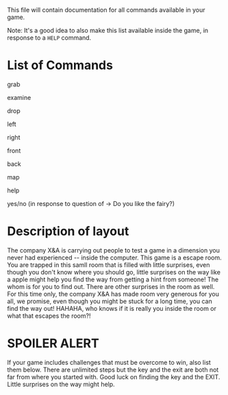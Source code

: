 This file will contain documentation for all commands available in your game.

Note:  It's a good idea to also make this list available inside the game, in response to a `HELP` command.
# List of Commands
grab

examine

drop

left

right

front

back

map

help

yes/no (in response to question of -> Do you like the fairy?)


# Description of layout

The company X&A is carrying out people to test a game in a dimension you never had experienced -- inside the computer. 
This game is a escape room. You are trapped in this samll room that is filled with little surprises, even though you don't know where you should go, little surprises on the way like a apple might help you find the way from getting a hint from someone! The whom is for you to find out. There are other surprises in the room as well. For this time only, the company X&A has made room very generous for you all, we promise, even though you might be stuck for a long time, you can find the way out! HAHAHA, who knows if it is really you inside the room or what that escapes the room?! 

# SPOILER ALERT

If your game includes challenges that must be overcome to win, also list them below.
There are unlimited steps but the key and the exit are both not far from where you started with.
Good luck on finding the key and the EXIT. Little surprises on the way might help.
